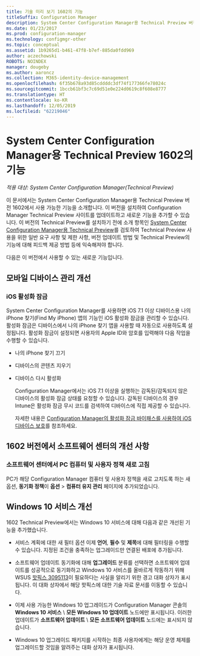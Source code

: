 ```yaml
---
title: 기술 미리 보기 1602의 기능
titleSuffix: Configuration Manager
description: System Center Configuration Manager용 Technical Preview 버전 1602에서 사용 가능한 기능에 대해 알아봅니다.
ms.date: 01/23/2017
ms.prod: configuration-manager
ms.technology: configmgr-other
ms.topic: conceptual
ms.assetid: 1b9265d1-b461-47f8-b7ef-885da0fdd969
author: aczechowski
ROBOTS: NOINDEX
manager: dougeby
ms.author: aaroncz
ms.collection: M365-identity-device-management
ms.openlocfilehash: 6f35b678a93d85cddddc3df74f177366fe78024c
ms.sourcegitcommit: 1bccb61bf3c7c69d51e0e224d0619c8f608e8777
ms.translationtype: HT
ms.contentlocale: ko-KR
ms.lasthandoff: 12/05/2019
ms.locfileid: "62219046"
---
```

# <a name="capabilities-in-technical-preview-1602-for-system-center-configuration-manager"></a>System Center Configuration Manager용 Technical Preview 1602의 기능

*적용 대상: System Center Configuration Manager(Technical Preview)*

이 문서에서는 System Center Configuration Manager용 Technical Preview 버전 1602에서 사용 가능한 기능을 소개합니다. 이 버전을 설치하여 Configuration Manager Technical Preview 사이트를 업데이트하고 새로운 기능을 추가할 수 있습니다. 이 버전의 Technical Preview를 설치하기 전에 소개 항목인 [System Center Configuration Manager용 Technical Preview](../../core/get-started/technical-preview.md)를 검토하여 Technical Preview 사용을 위한 일반 요구 사항 및 제한 사항, 버전 업데이트 방법 및 Technical Preview의 기능에 대해 피드백 제공 방법 등에 익숙해져야 합니다.  

 다음은 이 버전에서 사용할 수 있는 새로운 기능입니다.  

##  <a name="BKMK_MDM"></a> 모바일 디바이스 관리 개선  

### <a name="ios-activation-lock"></a>iOS 활성화 잠금  
 System Center Configuration Manager를 사용하면 iOS 7.1 이상 디바이스용 나의 iPhone 찾기(Find My iPhone) 앱의 기능인 iOS 활성화 잠금을 관리할 수 있습니다. 활성화 잠금은 디바이스에서 나의 iPhone 찾기 앱을 사용할 때 자동으로 사용하도록 설정됩니다. 활성화 잠금이 설정되면 사용자의 Apple ID와 암호를 입력해야 다음 작업을 수행할 수 있습니다.  

- 나의 iPhone 찾기 끄기  

- 디바이스의 콘텐츠 지우기  

- 디바이스 다시 활성화  

  Configuration Manager에서는 iOS 7.1 이상을 실행하는 감독된/감독되지 않은 디바이스의 활성화 잠금 상태를 요청할 수 있습니다. 감독된 디바이스의 경우 Intune은 활성화 잠금 무시 코드를 검색하여 디바이스에 직접 제공할 수 있습니다.  

  자세한 내용은 [Configuration Manager의 활성화 잠금 바이패스를 사용하여 iOS 디바이스 보호](/sccm/mdm/deploy-use/manage-ios-activation-lock)를 참조하세요.  

##  <a name="BKMK_SC1601"></a> 1602 버전에서 소프트웨어 센터의 개선 사항  

### <a name="refresh-pc-machine-and-user-policy-from-software-center"></a>소프트웨어 센터에서 PC 컴퓨터 및 사용자 정책 새로 고침  
 PC가 해당 Configuration Manager 컴퓨터 및 사용자 정책을 새로 고치도록 하는 새 옵션, **동기화 정책**이 **옵션** > **컴퓨터 유지 관리** 페이지에 추가되었습니다.  

##  <a name="BKMK_Win10Servicing"></a> Windows 10 서비스 개선  
 1602 Technical Preview에서는 Windows 10 서비스에 대해 다음과 같은 개선된 기능을 추가했습니다.  

-   서비스 계획에 대한 새 필터 옵션  이제 **언어**, **필수** 및 **제목**에 대해 필터링을 수행할 수 있습니다. 지정된 조건을 충족하는 업그레이드만 연결된 배포에 추가됩니다.  

-   소프트웨어 업데이트 동기화에 대해 **업그레이드** 분류를 선택하면 소프트웨어 업데이트를 성공적으로 동기화하고 Windows 10 서비스를 올바르게 작동하기 위해 WSUS [핫픽스 3095113](https://support.microsoft.com/kb/3095113)이 필요하다는 사실을 알리기 위한 경고 대화 상자가 표시됩니다.  이 대화 상자에서 해당 핫픽스에 대한 기술 자료 문서를 이동할 수 있습니다.  

-   이제 사용 가능한 Windows 10 업그레이드가 Configuration Manager 콘솔의 **Windows 10 서비스** \ **모든 Windows 10 업데이트** 노드에만 표시됩니다. 이러한 업데이트가 **소프트웨어 업데이트** \ **모든 소프트웨어 업데이트** 노드에는 표시되지 않습니다.  

-   Windows 10 업그레이드 패키지를 시작하는 최종 사용자에게는 해당 운영 체제를 업그레이드할 것임을 알려주는 대화 상자가 표시됩니다.  
